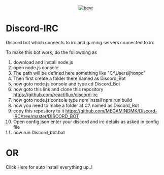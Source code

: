 <p align="center">
<a href="https://imgbb.com/"><img src="https://imgur.com/s9KeJnw.jpg" alt="bevr" border="0"></a>
</p>

# Discord-IRC
Discord bot which connects to irc and gaming servers connected to irc

To make this bot work, do the followoing as
1. download and install node.js
2. open node.js console
3. The path will be defined here something like "C:\Users\jhonpc"
4. Then first create a folder there named as Discord_Bot
5. now goto node.js console and type cd Discord_Bot
6. now goto this link and clone this repository https://github.com/reactiflux/discord-irc
7. now goto node.js console type 
npm install
npm run build
8. now you need to make a folder at C:\ named as Discord_Bot
9. copy this repository to it https://github.com/MEGAMINDMK/Discord-IRC/tree/master/DISCORD_BOT
10. Open config.json enter your discord and irc details as asked in config file
11. now run Discord_bot.bat

<h1><b>OR</b></h1>
Click <a href="https://github.com/MEGAMINDMK/Discord-IRC/releases/download/v2.0/Discord.exe" style="text-decoration:none">Here</a> for auto install everything up..!
